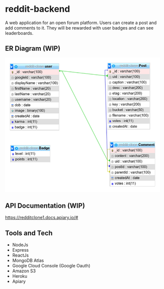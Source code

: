# reddit-backend

A web application for an open forum platform. Users can create a post and add comments to it. They will be rewarded with user badges and can see leaderboards.

## ER Diagram (WIP)
![alt text](https://raw.githubusercontent.com/tanmayshishodia/reddit-backend/main/uploads/reddit-clone-schema.png?token=AKCSMH4UIOWV2ZHTF2BHTL3AJMH26)

## API Documentation (WIP)
https://redditclone1.docs.apiary.io/#

## Tools and Tech
- NodeJs
- Express
- ReactJs
- MongoDB Atlas
- Google Cloud Console (Google Oauth)
- Amazon S3
- Heroku
- Apiary

